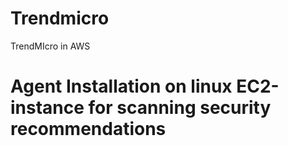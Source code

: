 # Trendmicro
TrendMIcro in AWS

# Agent Installation on linux EC2-instance for scanning security recommendations 

